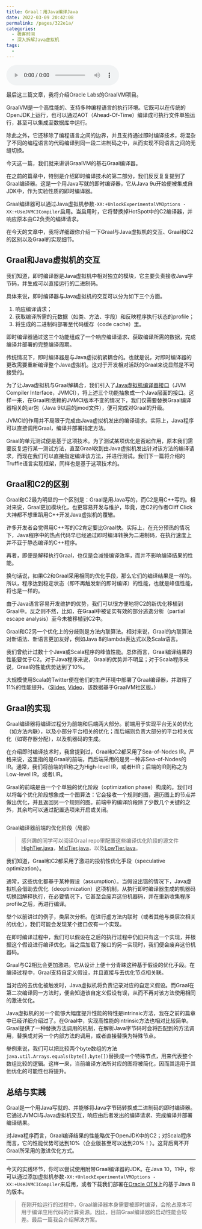 ```yaml
---
title: Graal：用Java编译Java
date: 2022-03-09 20:42:08
permalink: /pages/322e1a/
categories:
  - 极客时间
  - 深入拆解Java虚拟机
tags:
  - 
---
```

<audio title="34.Graal：用Java编译Java" src="https://static001.geekbang.org/resource/audio/60/f3/6003fa06d5a4a1509ccddada9ec037f3.mp3" controls="controls"></audio> 
<p>最后这三篇文章，我将介绍Oracle Labs的GraalVM项目。</p>
<p>GraalVM是一个高性能的、支持多种编程语言的执行环境。它既可以在传统的OpenJDK上运行，也可以通过AOT（Ahead-Of-Time）编译成可执行文件单独运行，甚至可以集成至数据库中运行。</p>
<p>除此之外，它还移除了编程语言之间的边界，并且支持通过即时编译技术，将混杂了不同的编程语言的代码编译到同一段二进制码之中，从而实现不同语言之间的无缝切换。</p>
<p>今天这一篇，我们就来讲讲GraalVM的基石Graal编译器。</p>
<p>在之前的篇章中，特别是介绍即时编译技术的第二部分，我们反反复复提到了Graal编译器。这是一个用Java写就的即时编译器，它从Java 9u开始便被集成自JDK中，作为实验性质的即时编译器。</p>
<p>Graal编译器可以通过Java虚拟机参数<code>-XX:+UnlockExperimentalVMOptions -XX:+UseJVMCICompiler</code>启用。当启用时，它将替换掉HotSpot中的C2编译器，并响应原本由C2负责的编译请求。</p>
<p>在今天的文章中，我将详细跟你介绍一下Graal与Java虚拟机的交互、Graal和C2的区别以及Graal的实现细节。</p><!-- [[[read_end]]] -->
<h2>Graal和Java虚拟机的交互</h2>
<p>我们知道，即时编译器是Java虚拟机中相对独立的模块，它主要负责接收Java字节码，并生成可以直接运行的二进制码。</p>
<p>具体来说，即时编译器与Java虚拟机的交互可以分为如下三个方面。</p>
<ol>
<li>响应编译请求；</li>
<li>获取编译所需的元数据（如类、方法、字段）和反映程序执行状态的profile；</li>
<li>将生成的二进制码部署至代码缓存（code cache）里。</li>
</ol>
<p>即时编译器通过这三个功能组成了一个响应编译请求、获取编译所需的数据，完成编译并部署的完整编译周期。</p>
<p>传统情况下，即时编译器是与Java虚拟机紧耦合的。也就是说，对即时编译器的更改需要重新编译整个Java虚拟机。这对于开发相对活跃的Graal来说显然是不可接受的。</p>
<p>为了让Java虚拟机与Graal解耦合，我们引入了<a href="http://openjdk.java.net/jeps/243">Java虚拟机编译器接口</a>（JVM Compiler Interface，JVMCI），将上述三个功能抽象成一个Java层面的接口。这样一来，在Graal所依赖的JVMCI版本不变的情况下，我们仅需要替换Graal编译器相关的jar包（Java 9以后的jmod文件），便可完成对Graal的升级。</p>
<p>JVMCI的作用并不局限于完成由Java虚拟机发出的编译请求。实际上，Java程序可以直接调用Graal，编译并部署指定方法。</p>
<p>Graal的单元测试便是基于这项技术。为了测试某项优化是否起作用，原本我们需要反复运行某一测试方法，直至Graal收到由Java虚拟机发出针对该方法的编译请求，而现在我们可以直接指定编译该方法，并进行测试。我们下一篇将介绍的Truffle语言实现框架，同样也是基于这项技术的。</p>
<h2>Graal和C2的区别</h2>
<p>Graal和C2最为明显的一个区别是：Graal是用Java写的，而C2是用C++写的。相对来说，Graal更加模块化，也更容易开发与维护，毕竟，连C2的作者Cliff Click大神都不想重蹈用C++开发Java虚拟机的覆辙。</p>
<p>许多开发者会觉得用C++写的C2肯定要比Graal快。实际上，在充分预热的情况下，Java程序中的热点代码早已经通过即时编译转换为二进制码，在执行速度上并不亚于静态编译的C++程序。</p>
<p>再者，即便是解释执行Graal，也仅是会减慢编译效率，而并不影响编译结果的性能。</p>
<p>换句话说，如果C2和Graal采用相同的优化手段，那么它们的编译结果是一样的。所以，程序达到稳定状态（即不再触发新的即时编译）的性能，也就是峰值性能，将也是一样的。</p>
<p>由于Java语言容易开发维护的优势，我们可以很方便地将C2的新优化移植到Graal中。反之则不然，比如，在Graal中被证实有效的部分逃逸分析（partial escape analysis）至今未被移植到C2中。</p>
<p>Graal和C2另一个优化上的分歧则是方法内联算法。相对来说，Graal的内联算法对新语法、新语言更加友好，例如Java 8的lambda表达式以及Scala语言。</p>
<p>我们曾统计过数十个Java或Scala程序的峰值性能。总体而言，Graal编译结果的性能要优于C2。对于Java程序来说，Graal的优势并不明显；对于Scala程序来说，Graal的性能优势达到了10%。</p>
<p>大规模使用Scala的Twitter便在他们的生产环境中部署了Graal编译器，并取得了11%的性能提升。（<a href="https://downloads.ctfassets.net/oxjq45e8ilak/6eh2A72b4IyWsWOIcig4K0/cbb664566fe86672d92ddfb210623920/Chris_Thalinger_Twitter_s_quest_for_a_wholly_Graal_runtime.pdf">Slides</a>,  <a href="https://youtu.be/G-vlQaPMAxg?t=20m15s">Video</a>，该数据基于GraalVM社区版。）</p>
<h2>Graal的实现</h2>
<p>Graal编译器将编译过程分为前端和后端两大部分。前端用于实现平台无关的优化（如方法内联），以及小部分平台相关的优化；而后端则负责大部分的平台相关优化（如寄存器分配），以及机器码的生成。</p>
<p>在介绍即时编译技术时，我曾提到过，Graal和C2都采用了Sea-of-Nodes IR。严格来说，这里指的是Graal的前端，而后端采用的是另一种非Sea-of-Nodes的IR。通常，我们将前端的IR称之为High-level IR，或者HIR；后端的IR则称之为Low-level IR，或者LIR。</p>
<p>Graal的前端是由一个个单独的优化阶段（optimization phase）构成的。我们可以将每个优化阶段想象成一个图算法：它会接收一个规则的图，遍历图上的节点并做出优化，并且返回另一个规则的图。前端中的编译阶段除了少数几个关键的之外，其余均可以通过配置选项来开启或关闭。</p>
<p><img src="https://static001.geekbang.org/resource/image/d9/b8/d9772c569c25eabb7c2e7af53878e3b8.png" alt="" /></p>
<p>Graal编译器前端的优化阶段（局部）</p>
<blockquote>
<p>感兴趣的同学可以阅读Graal repo里配置这些编译优化阶段的源文件<br />
<a href="https://github.com/oracle/graal/blob/master/compiler/src/org.graalvm.compiler.core/src/org/graalvm/compiler/core/phases/HighTier.java">HighTier.java</a>，<a href="https://github.com/oracle/graal/blob/master/compiler/src/org.graalvm.compiler.core/src/org/graalvm/compiler/core/phases/MidTier.java">MidTier.java</a>，以及<a href="https://github.com/oracle/graal/blob/master/compiler/src/org.graalvm.compiler.core/src/org/graalvm/compiler/core/phases/LowTier.java">LowTier.java</a>。</p>
</blockquote>
<p>我们知道，Graal和C2都采用了激进的投机性优化手段（speculative optimization）。</p>
<p>通常，这些优化都基于某种假设（assumption）。当假设出错的情况下，Java虚拟机会借助去优化（deoptimization）这项机制，从执行即时编译器生成的机器码切换回解释执行，在必要情况下，它甚至会废弃这份机器码，并在重新收集程序profile之后，再进行编译。</p>
<p>举个以前讲过的例子，类层次分析。在进行虚方法内联时（或者其他与类层次相关的优化），我们可能会发现某个接口仅有一个实现。</p>
<p>在即时编译过程中，我们可以假设在之后的执行过程中仍旧只有这一个实现，并根据这个假设进行编译优化。当之后加载了接口的另一实现时，我们便会废弃这份机器码。</p>
<p>Graal与C2相比会更加激进。它从设计上便十分青睐这种基于假设的优化手段。在编译过程中，Graal支持自定义假设，并且直接与去优化节点相关联。</p>
<p>当对应的去优化被触发时，Java虚拟机将负责记录对应的自定义假设。而Graal在第二次编译同一方法时，便会知道该自定义假设有误，从而不再对该方法使用相同的激进优化。</p>
<p>Java虚拟机的另一个能够大幅度提升性能的特性是intrinsic方法，我在之前的篇章中已经详细介绍过了。在Graal中，实现高性能的intrinsic方法也相对比较简单。Graal提供了一种替换方法调用的机制，在解析Java字节码时会将匹配到的方法调用，替换成对另一个内部方法的调用，或者直接替换为特殊节点。</p>
<p>举例来说，我们可以把比较两个byte数组的方法<code>java.util.Arrays.equals(byte[],byte[])</code>替换成一个特殊节点，用来代表整个数组比较的逻辑。这样一来，当前编译方法所对应的图将被简化，因而其适用于其他优化的可能性也将提升。</p>
<h2>总结与实践</h2>
<p>Graal是一个用Java写就的、并能够将Java字节码转换成二进制码的即时编译器。它通过JVMCI与Java虚拟机交互，响应由后者发出的编译请求、完成编译并部署编译结果。</p>
<p>对Java程序而言，Graal编译结果的性能略优于OpenJDK中的C2；对Scala程序而言，它的性能优势可达到10%（企业版甚至可以达到20%！）。这背后离不开Graal所采用的激进优化方式。</p>
<hr />
<p>今天的实践环节，你可以尝试使用附带Graal编译器的JDK。在Java 10，11中，你可以通过添加虚拟机参数<code>-XX:+UnlockExperimentalVMOptions -XX:+UseJVMCICompiler</code>来启用，或者下载我们部署在<a href="https://www.oracle.com/technetwork/oracle-labs/program-languages/downloads/index.html">Oracle OTN</a>上的基于Java 8的版本。</p>
<blockquote>
<p>在刚开始运行的过程中，Graal编译器本身需要被即时编译，会抢占原本可用于编译应用代码的计算资源。因此，目前Graal编译器的启动性能会较差。最后一篇我会介绍解决方案。</p>
</blockquote>
<p></p>
